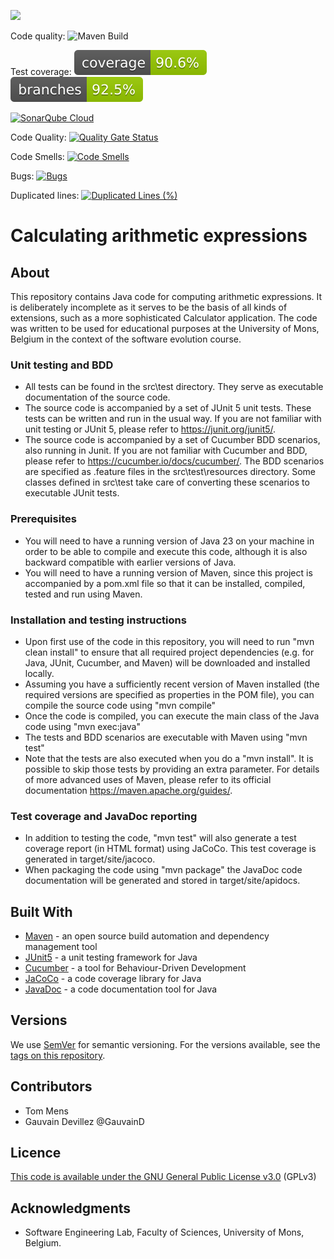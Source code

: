 [![](https://img.shields.io/github/v/release/University-of-Mons/calculator-cucumber-2025?label=Latest%20Release)](https://github.com/University-of-Mons/calculator-cucumber/releases/latest)

Code quality: ![Maven Build](https://github.com/University-of-Mons/calculator-cucumber-2025/actions/workflows/maven.yml/badge.svg)

Test coverage: ![Coverage](.github/badges/jacoco.svg)
![Branches](.github/badges/branches.svg)

[![SonarQube Cloud](https://sonarcloud.io/images/project_badges/sonarcloud-light.svg)](https://sonarcloud.io/summary/new_code?id=3npC0nf1g_calculator-cucumber-2025)

Code Quality: [![Quality Gate Status](https://sonarcloud.io/api/project_badges/measure?project=3npC0nf1g_calculator-cucumber-2025&metric=alert_status)](https://sonarcloud.io/summary/new_code?id=3npC0nf1g_calculator-cucumber-2025)

Code Smells: [![Code Smells](https://sonarcloud.io/api/project_badges/measure?project=3npC0nf1g_calculator-cucumber-2025&metric=code_smells)](https://sonarcloud.io/summary/new_code?id=3npC0nf1g_calculator-cucumber-2025)

Bugs: [![Bugs](https://sonarcloud.io/api/project_badges/measure?project=3npC0nf1g_calculator-cucumber-2025&metric=bugs)](https://sonarcloud.io/summary/new_code?id=3npC0nf1g_calculator-cucumber-2025)

Duplicated lines: [![Duplicated Lines (%)](https://sonarcloud.io/api/project_badges/measure?project=3npC0nf1g_calculator-cucumber-2025&metric=duplicated_lines_density)](https://sonarcloud.io/summary/new_code?id=3npC0nf1g_calculator-cucumber-2025)

# Calculating arithmetic expressions

## About

This repository contains Java code for computing arithmetic expressions. It is deliberately incomplete as it serves to be the basis of all kinds of extensions, such as a more sophisticated Calculator application. The code was written to be used for educational purposes at the University of Mons, Belgium in the context of the software evolution course.


### Unit testing and BDD

*  All tests can be found in the src\test directory. They serve as executable documentation of the source code.
*  The source code is accompanied by a set of JUnit 5 unit tests. These tests can be written and run in the usual way. If you are not familiar with unit testing or JUnit 5, please refer to https://junit.org/junit5/.
*  The source code is accompanied by a set of Cucumber BDD scenarios, also running in Junit. If you are not familiar with Cucumber and BDD, please refer to https://cucumber.io/docs/cucumber/.
The BDD scenarios are specified as .feature files in the src\test\resources directory. Some classes defined in src\test take care of converting these scenarios to executable JUnit tests.

### Prerequisites

*  You will need to have a running version of Java 23 on your machine in order to be able to compile and execute this code, although it is also backward compatible with earlier versions of Java.
*  You will need to have a running version of Maven, since this project is accompanied by a pom.xml file so that it can be installed, compiled, tested and run using Maven.

### Installation and testing instructions

*  Upon first use of the code in this repository, you will need to run "mvn clean install" to ensure that all required project dependencies (e.g. for Java, JUnit, Cucumber, and Maven) will be downloaded and installed locally.
*  Assuming you have a sufficiently recent version of Maven installed (the required versions are specified as properties in the POM file), you can compile the source code using "mvn compile"
*  Once the code is compiled, you can execute the main class of the Java code using "mvn exec:java" 
*  The tests and BDD scenarios are executable with Maven using "mvn test"
*  Note that the tests are also executed when you do a "mvn install". It is possible to skip those tests by providing an extra parameter. For details of more advanced uses of Maven, please refer to its official documentation https://maven.apache.org/guides/.

### Test coverage and JavaDoc reporting

*  In addition to testing the code, "mvn test" will also generate a test coverage report (in HTML format) using JaCoCo. This test coverage is generated in target/site/jacoco.
*  When packaging the code using "mvn package" the JavaDoc code documentation will be generated and stored in target/site/apidocs.

## Built With

*  [Maven](https://maven.apache.org/) - an open source build automation and dependency management tool
*  [JUnit5](https://junit.org/junit5/) - a unit testing framework for Java
*  [Cucumber](https://cucumber.io/docs/cucumber/) - a tool for Behaviour-Driven Development
*  [JaCoCo](https://www.jacoco.org) - a code coverage library for Java
*  [JavaDoc](https://docs.oracle.com/en/java/javase/21/javadoc/javadoc.html) - a code documentation tool for Java

## Versions

We use [SemVer](http://semver.org/) for semantic versioning. For the versions available, see the [tags on this repository](https://github.com/University-of-Mons/calculator-cucumber-2025/tags). 

## Contributors

* Tom Mens
* Gauvain Devillez @GauvainD

## Licence


[This code is available under the GNU General Public License v3.0](https://choosealicense.com/licenses/gpl-3.0/) (GPLv3)

## Acknowledgments

* Software Engineering Lab, Faculty of Sciences, University of Mons, Belgium.

